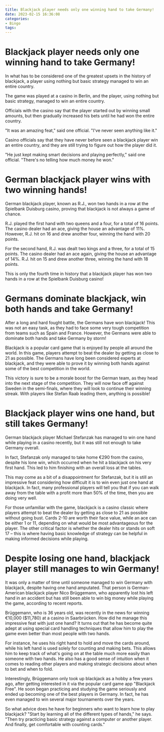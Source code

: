 ```yaml
---
title: Blackjack player needs only one winning hand to take Germany!
date: 2023-02-15 16:36:08
categories:
- Bingo
tags:
---
```



#  Blackjack player needs only one winning hand to take Germany!

In what has to be considered one of the greatest upsets in the history of blackjack, a player using nothing but basic strategy managed to win an entire country.

The game was played at a casino in Berlin, and the player, using nothing but basic strategy, managed to win an entire country.

Officials with the casino say that the player started out by winning small amounts, but then gradually increased his bets until he had won the entire country.

"It was an amazing feat," said one official. "I've never seen anything like it."

Casino officials say that they have never before seen a blackjack player win an entire country, and they are still trying to figure out how the player did it.

"He just kept making smart decisions and playing perfectly," said one official. "There's no telling how much money he won."

#  German blackjack player wins with two winning hands!

German blackjack player, known as R.J., won two hands in a row at the Spielbank Duisburg casino, proving that blackjack is not always a game of chance.

R.J. played the first hand with two queens and a four, for a total of 16 points. The casino dealer had an ace, giving the house an advantage of 11%. However, R.J. hit on 16 and drew another four, winning the hand with 20 points.

For the second hand, R.J. was dealt two kings and a three, for a total of 15 points. The casino dealer had an ace again, giving the house an advantage of 14%. R.J. hit on 15 and drew another three, winning the hand with 18 points.

This is only the fourth time in history that a blackjack player has won two hands in a row at the Spielbank Duisburg casino!

#  Germans dominate blackjack, win both hands and take Germany!

After a long and hard fought battle, the Germans have won blackjack! This was not an easy task, as they had to face some very tough competition from teams such as Spain and France. However, the Germans were able to dominate both hands and take Germany by storm!

Blackjack is a popular card game that is enjoyed by people all around the world. In this game, players attempt to beat the dealer by getting as close to 21 as possible. The Germans have long been considered experts at blackjack, and they were able to prove it by winning both hands against some of the best competition in the world.

This victory is sure to be a morale boost for the German team, as they head into the next stage of the competition. They will now face off against Sweden in the semi-finals, where they will look to continue their winning streak. With players like Stefan Raab leading them, anything is possible!

#  Blackjack player wins one hand, but still takes Germany!

German blackjack player Michael Stefanzak has managed to win one hand while playing in a casino recently, but it was still not enough to take Germany overall.

In fact, Stefanzak only managed to take home €290 from the casino, despite his lone win, which occurred when he hit a blackjack on his very first hand. This led to him finishing with an overall loss at the tables.

This may come as a bit of a disappointment for Stefanzak, but it is still an impressive feat considering how difficult it is to win even just one hand at blackjack. In fact, many professional players will tell you that if you can walk away from the table with a profit more than 50% of the time, then you are doing very well.

For those unfamiliar with the game, blackjack is a casino classic where players attempt to beat the dealer by getting as close to 21 as possible without going bust. Cards 2-10 are worth their face value, while an ace can be either 1 or 11, depending on what would be most advantageous for the player. The other critical factor is whether the dealer hits or stands on soft 17 – this is where having basic knowledge of strategy can be helpful in making informed decisions while playing.

#  Despite losing one hand, blackjack player still manages to win Germany!

It was only a matter of time until someone managed to win Germany with blackjack, despite having one hand amputated. That person is German-American blackjack player Nico Brüggemann, who apparently lost his left hand in an accident but has still been able to win big money while playing the game, according to recent reports.

Brüggemann, who is 36 years old, was recently in the news for winning €10,000 ($11,780) at a casino in Saarbrücken. How did he manage this impressive feat with just one hand? It turns out that he has become quite adept at using special card handling techniques that allow him to play the game even better than most people with two hands.

For instance, he uses his right hand to hold and move the cards around, while his left hand is used solely for counting and making bets. This allows him to keep track of what's going on at the table much more easily than someone with two hands. He also has a good sense of intuition when it comes to reading other players and making strategic decisions about when to bet and when to fold.

Interestingly, Brüggemann only took up blackjack as a hobby a few years ago, after getting interested in it via the popular card game app "Blackjack Free". He soon began practicing and studying the game seriously and ended up becoming one of the best players in Germany. In fact, he has even managed to win several major tournaments over the years.

So what advice does he have for beginners who want to learn how to play blackjack? "Start by learning all of the different types of hands," he says. "Then try practicing basic strategy against a computer or another player. And finally, get comfortable with counting cards."